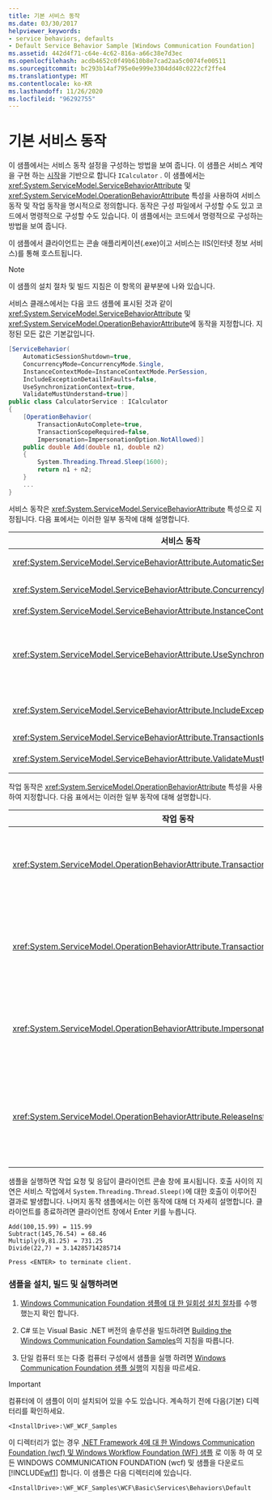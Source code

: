 ```yaml
---
title: 기본 서비스 동작
ms.date: 03/30/2017
helpviewer_keywords:
- service behaviors, defaults
- Default Service Behavior Sample [Windows Communication Foundation]
ms.assetid: 442d4f71-c64e-4c62-816a-a66c38e7d3ec
ms.openlocfilehash: acdb4652c0f49b610b8e7cad2aa5c0074fe00511
ms.sourcegitcommit: bc293b14af795e0e999e3304dd40c0222cf2ffe4
ms.translationtype: MT
ms.contentlocale: ko-KR
ms.lasthandoff: 11/26/2020
ms.locfileid: "96292755"
---
```

# <a name="default-service-behavior"></a>기본 서비스 동작

이 샘플에서는 서비스 동작 설정을 구성하는 방법을 보여 줍니다. 이 샘플은 서비스 계약을 구현 하는 [시작](getting-started-sample.md)을 기반으로 합니다 `ICalculator` . 이 샘플에서는 <xref:System.ServiceModel.ServiceBehaviorAttribute> 및 <xref:System.ServiceModel.OperationBehaviorAttribute> 특성을 사용하여 서비스 동작 및 작업 동작을 명시적으로 정의합니다. 동작은 구성 파일에서 구성할 수도 있고 코드에서 명령적으로 구성할 수도 있습니다. 이 샘플에서는 코드에서 명령적으로 구성하는 방법을 보여 줍니다.  
  
 이 샘플에서 클라이언트는 콘솔 애플리케이션(.exe)이고 서비스는 IIS(인터넷 정보 서비스)를 통해 호스트됩니다.  
  
> [!NOTE]
> 이 샘플의 설치 절차 및 빌드 지침은 이 항목의 끝부분에 나와 있습니다.  
  
 서비스 클래스에서는 다음 코드 샘플에 표시된 것과 같이 <xref:System.ServiceModel.ServiceBehaviorAttribute> 및 <xref:System.ServiceModel.OperationBehaviorAttribute>에 동작을 지정합니다. 지정된 모든 값은 기본값입니다.  
  
```csharp
[ServiceBehavior(  
    AutomaticSessionShutdown=true,  
    ConcurrencyMode=ConcurrencyMode.Single,  
    InstanceContextMode=InstanceContextMode.PerSession,  
    IncludeExceptionDetailInFaults=false,  
    UseSynchronizationContext=true,  
    ValidateMustUnderstand=true)]  
public class CalculatorService : ICalculator  
{  
    [OperationBehavior(  
        TransactionAutoComplete=true,  
        TransactionScopeRequired=false,  
        Impersonation=ImpersonationOption.NotAllowed)]  
    public double Add(double n1, double n2)  
    {  
        System.Threading.Thread.Sleep(1600);  
        return n1 + n2;  
    }  
    ...  
}  
```  
  
 서비스 동작은 <xref:System.ServiceModel.ServiceBehaviorAttribute> 특성으로 지정됩니다. 다음 표에서는 이러한 일부 동작에 대해 설명합니다.  
  
|서비스 동작|Description|  
|----------------------|-----------------|  
|<xref:System.ServiceModel.ServiceBehaviorAttribute.AutomaticSessionShutdown%2A>|클라이언트 요청에 따라 세션을 자동으로 종료합니다.|  
|<xref:System.ServiceModel.ServiceBehaviorAttribute.ConcurrencyMode%2A>|각 서비스 인스턴스의 동시성 모드를 지정합니다.|  
|<xref:System.ServiceModel.ServiceBehaviorAttribute.InstanceContextMode%2A>|인스턴스 컨텍스트 모드를 지정합니다.|  
|<xref:System.ServiceModel.ServiceBehaviorAttribute.UseSynchronizationContext%2A>|입력된 동기화 컨텍스트가 설정된 경우 사용 여부를 결정합니다. Windows Forms 애플리케이션에서 `WindowsFormsSynchronizationContext`의 사용 여부를 제어하려는 경우에 사용합니다.|  
|<xref:System.ServiceModel.ServiceBehaviorAttribute.IncludeExceptionDetailInFaults%2A>|처리되지 않은 일반적인 실행 예외를 `Fault<string>`로 변환하고 오류 메시지로 보내는지 여부를 결정합니다.|  
|<xref:System.ServiceModel.ServiceBehaviorAttribute.TransactionIsolationLevel%2A>|트랜잭션의 격리 수준을 지정합니다.|  
|<xref:System.ServiceModel.ServiceBehaviorAttribute.ValidateMustUnderstand%2A>|예기치 않은 메시지 헤더가 오류 발생 조건이 되는지 여부를 결정합니다.|  
  
 작업 동작은 <xref:System.ServiceModel.OperationBehaviorAttribute> 특성을 사용하여 지정합니다. 다음 표에서는 이러한 일부 동작에 대해 설명합니다.  
  
|작업 동작|Description|  
|------------------------|-----------------|  
|<xref:System.ServiceModel.OperationBehaviorAttribute.TransactionAutoComplete%2A>|서비스 작업이 완료되면 현재 트랜잭션이 커밋되는지 여부를 결정합니다.|  
|<xref:System.ServiceModel.OperationBehaviorAttribute.TransactionScopeRequired%2A>|서비스 작업이 클라이언트 흐름 트랜잭션에 참여하는지 여부를 결정합니다.|  
|<xref:System.ServiceModel.OperationBehaviorAttribute.Impersonation%2A>|서비스 작업에서 호출자의 ID를 가장하는지 여부를 결정합니다.|  
|<xref:System.ServiceModel.OperationBehaviorAttribute.ReleaseInstanceMode%2A>|서비스 작업 호출을 시작하거나 끝낼 때 서비스 인스턴스가 재생되는지 여부를 결정합니다.|  
  
 샘플을 실행하면 작업 요청 및 응답이 클라이언트 콘솔 창에 표시됩니다. 호출 사이의 지연은 서비스 작업에서 `System.Threading.Thread.Sleep()`에 대한 호출이 이루어진 결과로 발생합니다. 나머지 동작 샘플에서는 이런 동작에 대해 더 자세히 설명합니다. 클라이언트를 종료하려면 클라이언트 창에서 Enter 키를 누릅니다.  
  
```console  
Add(100,15.99) = 115.99  
Subtract(145,76.54) = 68.46  
Multiply(9,81.25) = 731.25  
Divide(22,7) = 3.14285714285714  
  
Press <ENTER> to terminate client.  
```  
  
### <a name="to-set-up-build-and-run-the-sample"></a>샘플을 설치, 빌드 및 실행하려면  
  
1. [Windows Communication Foundation 샘플에 대 한 일회성 설치 절차](one-time-setup-procedure-for-the-wcf-samples.md)를 수행 했는지 확인 합니다.  
  
2. C# 또는 Visual Basic .NET 버전의 솔루션을 빌드하려면 [Building the Windows Communication Foundation Samples](building-the-samples.md)의 지침을 따릅니다.  
  
3. 단일 컴퓨터 또는 다중 컴퓨터 구성에서 샘플을 실행 하려면 [Windows Communication Foundation 샘플 실행](running-the-samples.md)의 지침을 따르세요.  
  
> [!IMPORTANT]
> 컴퓨터에 이 샘플이 이미 설치되어 있을 수도 있습니다. 계속하기 전에 다음(기본) 디렉터리를 확인하세요.  
>
> `<InstallDrive>:\WF_WCF_Samples`  
>
> 이 디렉터리가 없는 경우 [.NET Framework 4에 대 한 Windows Communication Foundation (wcf) 및 Windows Workflow Foundation (WF) 샘플](https://www.microsoft.com/download/details.aspx?id=21459) 로 이동 하 여 모든 WINDOWS COMMUNICATION FOUNDATION (wcf) 및 샘플을 다운로드 [!INCLUDE[wf1](../../../../includes/wf1-md.md)] 합니다. 이 샘플은 다음 디렉터리에 있습니다.  
>
> `<InstallDrive>:\WF_WCF_Samples\WCF\Basic\Services\Behaviors\Default`  
